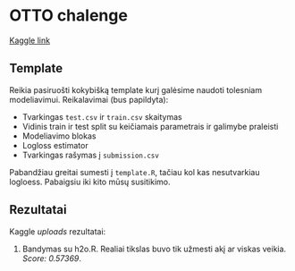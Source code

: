 OTTO chalenge
========================

[Kaggle link](https://www.kaggle.com/c/otto-group-product-classification-challenge)

## Template

Reikia pasiruošti kokybišką template kurį galėsime naudoti tolesniam modeliavimui. Reikalavimai (bus papildyta):

* Tvarkingas ```test.csv``` ir ```train.csv``` skaitymas
* Vidinis train ir test split su keičiamais parametrais ir galimybe praleisti
* Modeliavimo blokas
* Logloss estimator
* Tvarkingas rašymas į ```submission.csv```

Pabandžiau greitai sumesti į ```template.R```, tačiau kol kas nesutvarkiau logloess. Pabaigsiu iki kito mūsų susitikimo.

## Rezultatai

Kaggle *uploads* rezultatai:

1. Bandymas su h2o.R. Realiai tikslas buvo tik užmesti akį ar viskas veikia. *Score: 0.57369*.
